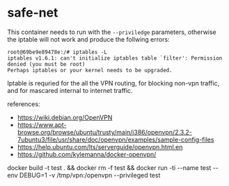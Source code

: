 # safe-net

This container needs to run with the `--priviledge` parameters, otherwise the iptable will not work and produce the follwing errors:
```
root@69be9e89478e:/# iptables -L
iptables v1.6.1: can't initialize iptables table `filter': Permission denied (you must be root)
Perhaps iptables or your kernel needs to be upgraded.
```

Iptable is requried for the all the VPN routing, for blocking non-vpn traffic, and for mascared internal to internet traffic.

references:
* https://wiki.debian.org/OpenVPN
* https://www.apt-browse.org/browse/ubuntu/trusty/main/i386/openvpn/2.3.2-7ubuntu3/file/usr/share/doc/openvpn/examples/sample-config-files
* https://help.ubuntu.com/lts/serverguide/openvpn.html.en
* https://github.com/kylemanna/docker-openvpn/


docker build -t test . && docker rm -f test && docker run -ti --name test --env DEBUG=1 -v /tmp/vpn:/openvpn --privileged test